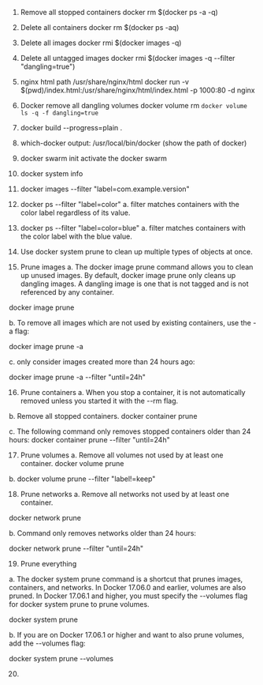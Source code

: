1. Remove all stopped containers
docker rm $(docker ps -a -q)

2. Delete all containers
docker rm $(docker ps -aq)

3. Delete all images
docker rmi $(docker images -q)

4. Delete all untagged images
docker rmi $(docker images -q --filter "dangling=true")

5. nginx html path 
/usr/share/nginx/html
docker run -v $(pwd)/index.html:/usr/share/nginx/html/index.html -p 1000:80 -d nginx

6. Docker remove all dangling volumes
docker volume rm `docker volume ls -q -f dangling=true`

7. docker build --progress=plain .

8. which-docker
output: /usr/local/bin/docker (show the path of docker)

9. docker swarm init 
activate the docker swarm

10. docker system info

11. docker images --filter "label=com.example.version"

12. docker ps --filter "label=color"
a. filter matches containers with the color label regardless of its value.

13. docker ps --filter "label=color=blue"
a. filter matches containers with the color label with the blue value.

14.  Use docker system prune to clean up multiple types of objects at once.

15. Prune images
a. The docker image prune command allows you to clean up unused images. By default, docker image prune only cleans up dangling images. A dangling image is one that is not tagged and is not referenced by any container.

docker image prune

b. To remove all images which are not used by existing containers, use the -a flag:

docker image prune -a

c. only consider images created more than 24 hours ago:

docker image prune -a --filter "until=24h"

16. Prune containers
a. When you stop a container, it is not automatically removed unless you started it with the --rm flag.

b. Remove all stopped containers.
docker container prune

c.  The following command only removes stopped containers older than 24 hours:
docker container prune --filter "until=24h"

17. Prune volumes
a. Remove all volumes not used by at least one container.
docker volume prune

b. docker volume prune --filter "label!=keep"

18. Prune networks
a. Remove all networks not used by at least one container.

docker network prune

b. Command only removes networks older than 24 hours:

docker network prune --filter "until=24h"

19. Prune everything

a. The docker system prune command is a shortcut that prunes images, containers, and networks. In Docker 17.06.0 and earlier, volumes are also pruned. In Docker 17.06.1 and higher, you must specify the --volumes flag for docker system prune to prune volumes.

docker system prune

b. If you are on Docker 17.06.1 or higher and want to also prune volumes, add the --volumes flag:

docker system prune --volumes

20. 

